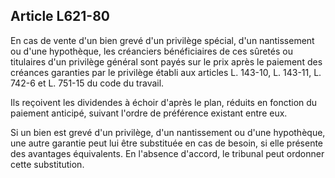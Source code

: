 Article L621-80
----
En cas de vente d'un bien grevé d'un privilège spécial, d'un nantissement ou
d'une hypothèque, les créanciers bénéficiaires de ces sûretés ou titulaires d'un
privilège général sont payés sur le prix après le paiement des créances
garanties par le privilège établi aux articles L. 143-10, L. 143-11, L. 742-6 et
L. 751-15 du code du travail.

Ils reçoivent les dividendes à échoir d'après le plan, réduits en fonction du
paiement anticipé, suivant l'ordre de préférence existant entre eux.

Si un bien est grevé d'un privilège, d'un nantissement ou d'une hypothèque, une
autre garantie peut lui être substituée en cas de besoin, si elle présente des
avantages équivalents. En l'absence d'accord, le tribunal peut ordonner cette
substitution.
